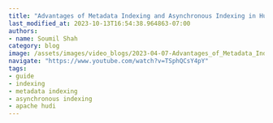 ```yaml
---
title: "Advantages of Metadata Indexing and Asynchronous Indexing in Hudi Hands on Lab"
last_modified_at: 2023-10-13T16:54:38.964863-07:00
authors:
- name: Soumil Shah
category: blog
image: /assets/images/video_blogs/2023-04-07-Advantages_of_Metadata_Indexing_and_Asynchronous_Indexing_in_Hudi_Hands_on_Lab.png
navigate: "https://www.youtube.com/watch?v=TSphQCsY4pY"
tags:
- guide
- indexing
- metadata indexing
- asynchronous indexing
- apache hudi
---
```

